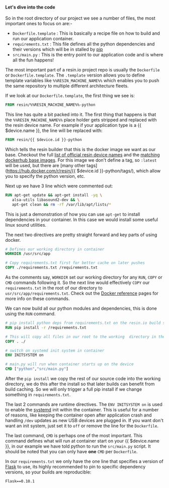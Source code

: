 #### Let's dive into the code
<!-- project link: https://github.com/resin-io-projects/simple-server-python -->
So in the root directory of our project we see a number of files, the most important ones to focus on are:-
* `Dockerfile.template` : This is basically a recipe file on how to build and run our application container.
* `requirements.txt` : This file defines all the python dependencies and their versions which will be in stalled by [pip][pip-package-manager]
* `src/main.py` : This is the entry point to our application code and is where all the fun happens!

The most important part of a resin.io project repo is usually the `Dockerfile` or `Dockerfile.template`. The `.template` version allows you to define template variables like `%%RESIN_MACHINE_NAME%%` which enables you to push the same repository to multiple different architecture fleets.

If we look at our `Dockerfile.template`, the first thing we see is:
```Dockerfile
FROM resin/%%RESIN_MACHINE_NAME%%-python
```
This line has quite a bit packed into it. The first thing that happens is that the `%%RESIN_MACHINE_NAME%%` place holder gets stripped and replaced with the resin device name. For example if your application type is a {{ $device.name }}, the line will be replaced with:
```Dockerfile
FROM resin/{{ $device.id }}-python
```
Which tells the resin builder that this is the docker image we want as our base. Checkout the full [list of official resin device names][listOfResinNames] and the [matching dockerhub base images][resinDockerHub]. For this image we don't define a tag, so `:latest` will be used, but there are [many other tags](https://hub.docker.com/r/resin/{{ $device.id }}-python/tags/), which allow you to specify the python version, etc.

Next up we have 3 line which were commented out:
```Dockerfile
RUN apt-get update && apt-get install -yq \
   alsa-utils libasound2-dev && \
   apt-get clean && rm -rf /var/lib/apt/lists/*
```
This is just a demonstration of how you can use `apt-get` to install dependencies in your container. In this case we would install some useful linux sound utilities.

The next two directives are pretty straight forward and key parts of using docker.
```Dockerfile
# Defines our working directory in container
WORKDIR /usr/src/app

# Copy requirements.txt first for better cache on later pushes
COPY ./requirements.txt /requirements.txt
```
As the comments say, `WORKDIR` set our working directory for any `RUN`, `COPY` or `CMD` commands following it. So the next line would effectively `COPY` our `requirements.txt` in the root of our directory to `usr/src/app/requirements.txt`. Check out the [Docker reference][docker-ref] pages for more info on these commands.

We can now build all our python modules and dependencies, this is done using the `RUN` command.
```Dockerfile
# pip install python deps from requirements.txt on the resin.io build server
RUN pip install -r /requirements.txt

# This will copy all files in our root to the working  directory in the container
COPY . ./

# switch on systemd init system in container
ENV INITSYSTEM on

# main.py will run when container starts up on the device
CMD ["python","src/main.py"]
```
After the `pip install` we copy the rest of our source code into the working directory, we do this after the install so that later builds can benefit from build caching. So we will only trigger a full pip install if we change something in `requirements.txt`.

The last 2 commands are runtime directives. The `ENV INITSYSTEM on` is used to enable the [systemd][systemd-link] init within the container. This is useful for a number of reasons, like keeping the container open after application crash and handling `/dev` updates as new USB devices are plugged in. If you want don't want an init system, just set it to `off` or remove the line for the `Dockerfile`.

The last command, `CMD` is perhaps one of the most important. This command defines what will run at container start on your {{ $device.name }}, in our example we have told python to run the `src/main.py` script. It should be noted that you can only have **one** `CMD` per `Dockerfile`.

In our `requirements.txt` we only have the one line that specifies a version of [Flask][flask-link] to use, its highly recommended to pin to specific dependency versions, so your builds are reproducible:
```
Flask==0.10.1
```

[resinDockerHub]:https://hub.docker.com/u/resin/
[docker-ref]:https://docs.docker.com/engine/reference/builder/
[systemd-link]:https://en.wikipedia.org/wiki/Systemd
[listOfResinNames]:/devicetypes/
[pip-package-manager]:https://en.wikipedia.org/wiki/Pip_(package_manager)
[flask-link]:http://flask.pocoo.org/
